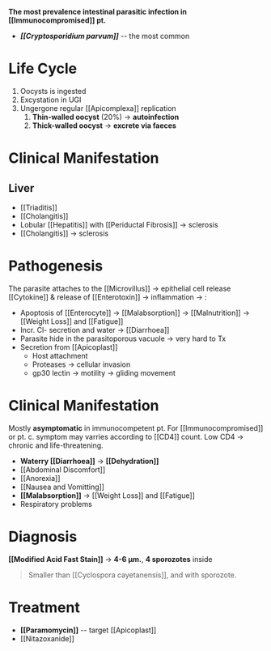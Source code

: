**The most prevalence intestinal parasitic infection in [[Immunocompromised]] pt.**

- ***[[Cryptosporidium parvum]]*** -- the most common

# Life Cycle
1. Oocysts is ingested
2. Excystation in UGI
3. Ungergone regular [[Apicomplexa]] replication
	1. **Thin-walled oocyst** (20%) -> **autoinfection**
	2. **Thick-walled oocyst** -> **excrete via faeces**

# Clinical Manifestation
## Liver
- [[Triaditis]]
- [[Cholangitis]]
- Lobular [[Hepatitis]] with [[Periductal Fibrosis]] -> sclerosis
- [[Cholangitis]] -> sclerosis

# Pathogenesis
The parasite attaches to the [[Microvillus]] -> epithelial cell release [[Cytokine]] & release of [[Enterotoxin]] -> inflammation -> :
- Apoptosis of [[Enterocyte]] -> [[Malabsorption]] -> [[Malnutrition]] -> [[Weight Loss]] and [[Fatigue]]
- Incr. Cl- secretion and water -> [[Diarrhoea]]
- Parasite hide in the parasitoporous vacuole -> very hard to Tx
- Secretion from [[Apicoplast]]
	- Host attachment
	- Proteases -> cellular invasion
	- gp30 lectin -> motility -> gliding movement

# Clinical Manifestation
Mostly **asymptomatic** in immunocompetent pt. For [[Immunocompromised]] or pt. c. symptom may varries according to [[CD4]] count. Low CD4 -> chronic and life-threatening.
- **Waterry [[Diarrhoea]]** -> **[[Dehydration]]**
- [[Abdominal Discomfort]]
- [[Anorexia]]
- [[Nausea and Vomitting]]
- **[[Malabsorption]]** -> [[Weight Loss]] and [[Fatigue]]
- Respiratory problems

# Diagnosis
**[[Modified Acid Fast Stain]]** -> **4-6 μm.**, **4 sporozotes** inside
> Smaller than [[Cyclospora cayetanensis]], and with sporozote.

# Treatment
- **[[Paramomycin]]** -- target [[Apicoplast]]
- [[Nitazoxanide]]